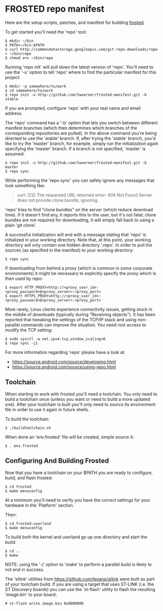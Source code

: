 FROSTED repo manifest
=====================

Here are the setup scripts, patches, and manifest for building
[frosted](https://hackerspace.be/FrostedOS).

To get started you'll need the 'repo' tool:
```
$ mkdir ~/bin
$ PATH=~/bin:$PATH
$ curl http://commondatastorage.googleapis.com/git-repo-downloads/repo > ~/bin/repo
$ chmod a+x ~/bin/repo
```

Running 'repo init' will pull down the latest version of 'repo'. You'll need
to use the '-u' option to tell 'repo' where to find the particular manifest
for this project:

```
$ mkdir -p somewhere/to/work
$ cd somewhere/to/work
$ repo init -u http://github.com/twoerner/frosted-manifest.git -b stable
```

If you are prompted, configure 'repo' with your real name and email address.

The 'repo' command has a '-b' option that lets you switch between different
manifest branches (which then determines which branches of the corresponding
repositories are pulled). In the above command you're being directed to use
the 'stable' branch. If, after trying the 'stable' branch, you'd like to try
the 'master' branch, for example, simply run the initialization again
specifying the 'master' branch. If a branch is not specified, 'master' is
assumed:
```
$ repo init -u http://github.com/twoerner/frosted-manifest.git -b master
$ repo sync
```

While performing the 'repo sync' you can safely ignore any messages that look
something like:
> curl: (22) The requested URL returned error: 404 Not Found
> Server does not provide clone.bundle; ignoring.

'repo' tries to find "clone bundles" on the server (which reduce download
time). If it doesn't find any, it reports this to the user, but it's not
fatal; clone bundles are not required for downloading, it will simply fall
back to using a plain 'git clone'.

A successful initialization will end with a message stating that 'repo' is
initialized in your working directory. Note that, at this point, your working
directory will only contain one hidden directory '.repo'. In order to pull the
sources (as specified in the manifest) to your working directory:
```
$ repo sync
```

If downloading from behind a proxy (which is common in some corporate
environments) it might be necessary to explicitly specify the proxy which is
then used by repo:
```
$ export HTTP_PROXY=http://<proxy_user_id>:<proxy_password>@<proxy_server>:<proxy_port>
$ export HTTPS_PROXY=http://<proxy_user_id>:<proxy_password>@<proxy_server>:<proxy_port>
```

More rarely, Linux clients experience connectivity issues, getting stuck in
the middle of downloads (typically during "Receiving objects"). It has been
reported that tweaking the settings of the TCP/IP stack and using non-parallel
commands can improve the situation. You need root access to modify the TCP
setting:
```
$ sudo sysctl -w net.ipv4.tcp_window_scaling=0
$ repo sync -j1
```

For more information regarding 'repo' please have a look at:
- https://source.android.com/source/developing.html
- https://source.android.com/source/using-repo.html

Toolchain
---------
When starting to work with frosted you'll need a toolchain. You only need to
build a toolchain once (unless you want or need to build a more updated one).
After your toolchain is built you'll only need to _source_ its environment
file in order to use it again in future shells.

To build the toolchain:
```
$ ./buildtoolchain.sh
```

When done an 'env.frosted' file will be created, simple source it:
```
$ . env.frosted
```

Configuring And Building Frosted
--------------------------------
Now that you have a toolchain on your $PATH you are ready to configure, build,
and flash frosted:
```
$ cd frosted
$ make menuconfig
```
At a minimum you'll need to verify you have the correct settings for your
hardware in the 'Platform' section.

Then:
```
$ cd frosted-userland
$ make menuconfig
```

To build both the kernel and userland go up one directory and start the build:
```
$ cd ..
$ make
```

NOTE: using the '-j' option to 'make' to perform a parallel build is likely to
not end in success.

The 'stlink' utilities from https://github.com/texane/stlink were built as part
of your toolchain build. If you are using a target that uses ST-LINK (i.e. the ST Discovery
boards) you can use the 'st-flash' utility to flash the resulting 'image.bin'
to your board:
```
# st-flash write image.bin 0x0800000
```
